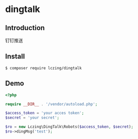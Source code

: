 # dingtalk

## Introduction

钉钉推送

## Install

```
$ composer require lczing/dingtalk
```

## Demo

```php
<?php

require __DIR__ . '/vendor/autoload.php';

$access_token = 'your acces token';
$secret = 'your secret';

$ro = new Lczing\DingTalk\Robots($access_token, $secret);
$ro->dingMsg('test');
```
